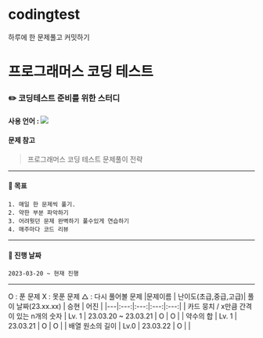 # codingtest
하루에 한 문제풀고 커밋하기 

# 프로그래머스 코딩 테스트 
### :pencil2:  코딩테스트 준비를 위한 스터디
#### 사용 언어 : <img src="https://img.shields.io/badge/Java-007396?style=flat&logo=Java&logoColor=white"/>
#### 문제 참고 
 > 프로그래머스 코딩 테스트 문제풀이 전략 
***

#### :page_with_curl: 목표 
    1. 매일 한 문제씩 풀기.
    2. 약한 부분 파악하기 
    3. 어려웟던 문제 완벽하기 풀수있게 연습하기
    4. 매주마다 코드 리뷰 
***
#### :page_with_curl: 진행 날짜 
    2023-03-20 ~ 현재 진행
***
O : 푼 문제 
X : 못푼 문제 
△ : 다시 풀어볼 문제 
|문제이름 | 난이도(초급,중급,고급)| 풀이 날짜(23.xx.xx) | 승현 | 어진 |
|---|:---:|:---:|:---:|:---:|
| 카드 뭉치 / x만큼 간격이 있는 n개의 숫자 | Lv. 1 | 23.03.20 ~ 23.03.21 | O | O |
| 약수의 합 | Lv. 1 | 23.03.21 | O | O |
| 배열 원소의 길이 | Lv.0 | 23.03.22 | O | |
